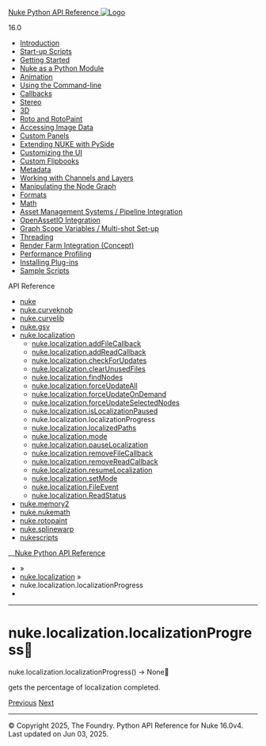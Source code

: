 [ Nuke Python API Reference ![Logo](../_static/NukeApp128.png) ](../index.html)

16.0 

  * [Introduction](../intro.html)
  * [Start-up Scripts](../startup.html)
  * [Getting Started](../basics.html)
  * [Nuke as a Python Module](../nuke_as_python_module.html)
  * [Animation](../animation.html)
  * [Using the Command-line](../command_line.html)
  * [Callbacks](../callbacks.html)
  * [Stereo](../stereo.html)
  * [3D](../3D.html)
  * [Roto and RotoPaint](../rotopaint.html)
  * [Accessing Image Data](../image_data.html)
  * [Custom Panels](../custom_panels.html)
  * [Extending NUKE with PySide](../custom_panels.html#extending-nuke-with-pyside)
  * [Customizing the UI](../custom_ui.html)
  * [Custom Flipbooks](../flipbook.html)
  * [Metadata](../metadata.html)
  * [Working with Channels and Layers](../channels.html)
  * [Manipulating the Node Graph](../dag.html)
  * [Formats](../formats.html)
  * [Math](../math.html)
  * [Asset Management Systems / Pipeline Integration](../asset.html)
  * [OpenAssetIO Integration](../openassetio.html)
  * [Graph Scope Variables / Multi-shot Set-up](../gsv.html)
  * [Threading](../threading.html)
  * [Render Farm Integration (Concept)](../render_farm.html)
  * [Performance Profiling](../performance.html)
  * [Installing Plug-ins](../installing_plugins.html)
  * [Sample Scripts](../samples.html)



API Reference

  * [nuke](nuke.html)
  * [nuke.curveknob](nuke.curveknob.html)
  * [nuke.curvelib](nuke.curvelib.html)
  * [nuke.gsv](nuke.gsv.html)
  * [nuke.localization](nuke.localization.html)
    * [nuke.localization.addFileCallback](nuke.localization.addFileCallback.html)
    * [nuke.localization.addReadCallback](nuke.localization.addReadCallback.html)
    * [nuke.localization.checkForUpdates](nuke.localization.checkForUpdates.html)
    * [nuke.localization.clearUnusedFiles](nuke.localization.clearUnusedFiles.html)
    * [nuke.localization.findNodes](nuke.localization.findNodes.html)
    * [nuke.localization.forceUpdateAll](nuke.localization.forceUpdateAll.html)
    * [nuke.localization.forceUpdateOnDemand](nuke.localization.forceUpdateOnDemand.html)
    * [nuke.localization.forceUpdateSelectedNodes](nuke.localization.forceUpdateSelectedNodes.html)
    * [nuke.localization.isLocalizationPaused](nuke.localization.isLocalizationPaused.html)
    * nuke.localization.localizationProgress
    * [nuke.localization.localizedPaths](nuke.localization.localizedPaths.html)
    * [nuke.localization.mode](nuke.localization.mode.html)
    * [nuke.localization.pauseLocalization](nuke.localization.pauseLocalization.html)
    * [nuke.localization.removeFileCallback](nuke.localization.removeFileCallback.html)
    * [nuke.localization.removeReadCallback](nuke.localization.removeReadCallback.html)
    * [nuke.localization.resumeLocalization](nuke.localization.resumeLocalization.html)
    * [nuke.localization.setMode](nuke.localization.setMode.html)
    * [nuke.localization.FileEvent](nuke.localization.FileEvent.html)
    * [nuke.localization.ReadStatus](nuke.localization.ReadStatus.html)
  * [nuke.memory2](nuke.memory2.html)
  * [nuke.nukemath](nuke.nukemath.html)
  * [nuke.rotopaint](nuke.rotopaint.html)
  * [nuke.splinewarp](nuke.splinewarp.html)
  * [nukescripts](nukescripts.html)



__[Nuke Python API Reference](../index.html)

  * [](../index.html) »
  * [nuke.localization](nuke.localization.html) »
  * nuke.localization.localizationProgress
  * 


* * *

# nuke.localization.localizationProgress

nuke.localization.localizationProgress() → None
    

gets the percentage of localization completed.

[ Previous](nuke.localization.isLocalizationPaused.html "nuke.localization.isLocalizationPaused") [Next ](nuke.localization.localizedPaths.html "nuke.localization.localizedPaths")

* * *

© Copyright 2025, The Foundry. Python API Reference for Nuke 16.0v4. Last updated on Jun 03, 2025. 
